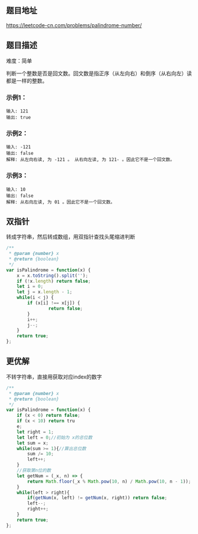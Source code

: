 ## 题目地址

https://leetcode-cn.com/problems/palindrome-number/

## 题目描述

难度：简单

判断一个整数是否是回文数。回文数是指正序（从左向右）和倒序（从右向左）读都是一样的整数。

### 示例1：

```
输入: 121
输出: true
```

### 示例2：

```
输入: -121
输出: false
解释: 从左向右读, 为 -121 。 从右向左读, 为 121- 。因此它不是一个回文数。
```

### 示例3：

```
输入: 10
输出: false
解释: 从右向左读, 为 01 。因此它不是一个回文数。
```

## 双指针

转成字符串，然后转成数组，用双指针查找头尾缩进判断

```js
/**
 * @param {number} x
 * @return {boolean}
 */
var isPalindrome = function(x) {
	x = x.toString().split('');
	if (!x.length) return false;
	let i = 0;
	let j = x.length - 1;
	while(i < j) {
		if (x[i] !== x[j]) {
				return false;
		}
		i++;
		j--;
	}
	return true;
};
```

## 更优解

不转字符串，直接用获取对应index的数字

```js
/**
 * @param {number} x
 * @return {boolean}
 */
var isPalindrome = function(x) {
	if (x < 0) return false;
	if (x < 10) return tru
	e; 
	let right = 1;
	let left = 0;//初始为 x的总位数
	let sum = x;
	while(sum >= 1){//算出总位数
		sum /= 10;
		left++;
	}
	//获取第n位的数
	let getNum = (_x, n) => {
		return Math.floor(_x % Math.pow(10, n) / Math.pow(10, n - 1));
	}
	while(left > right){
		if(getNum(x, left) != getNum(x, right)) return false;
		left--;
		right++;
	}
	return true;
};
```

